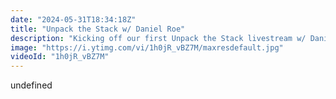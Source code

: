 ```yaml
---
date: "2024-05-31T18:34:18Z"
title: "Unpack the Stack w/ Daniel Roe"
description: "Kicking off our first Unpack the Stack livestream w/ Daniel Roe.\nIn these live streams we unpack a stack. As in, a technical person explains how they built something or we talk about something technical that excites them. \n\nDaniel is a core team member of Nuxt - previously a CTO of a SaaS startup. His open-source work has a focus in the Vue.js and Nuxt ecosystems and he's involved in consultancy with companies around the world, particularly around JAMstack, serverless and software architecture. He's based in the North East of England where he lives with his family, three cats, and a dog.\nhttps://twitter.com/danielcroe\n\nLivestream Host: Tim Benniks \nhttps://twitter.com/timbenniks\nhttps://www.linkedin.com/in/timbenniks/\n\nJoin us on Discord at https://uniform.to/discord\n\nFollow us on:\nFacebook: https://www.facebook.com/people/Uniform/\nTwitter: https://twitter.com/UniformDev \nLinkedIn: https://www.linkedin.com/company/uniformdev/\nInstagram: https://www.instagram.com/uniform.dev/"
image: "https://i.ytimg.com/vi/1h0jR_vBZ7M/maxresdefault.jpg"
videoId: "1h0jR_vBZ7M"
---
```


undefined